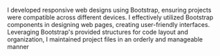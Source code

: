 I developed responsive web designs using Bootstrap, ensuring projects were compatible across different devices. 
I effectively utilized Bootstrap components in designing web pages, creating user-friendly interfaces. 
Leveraging Bootstrap's provided structures for code layout and organization, 
I maintained project files in an orderly and manageable manner
